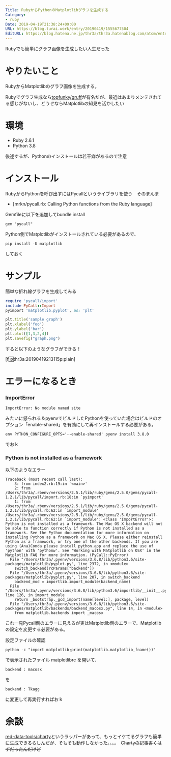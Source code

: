 ```yaml
---
Title: RubyからPythonのMatplotlibグラフを生成する
Category:
- ruby
Date: 2019-04-19T21:38:24+09:00
URL: https://blog.turai.work/entry/20190419/1555677504
EditURL: https://blog.hatena.ne.jp/thr3a/thr3a.hatenablog.com/atom/entry/17680117127055889122
---
```


Rubyでも簡単にグラフ画像を生成したい人生だった

# やりたいこと

RubyからMatplotlibのグラフ画像を生成する。

Rubyでグラフ生成なら[topfunky/gruff](https://github.com/topfunky/gruff)が有名だが、最近はあまりメンテされてる感じがないし、どうせならMatplotlibの知見を活かしたい

# 環境

- Ruby 2.6.1
- Python 3.8

後述するが、Pythonのインストールは若干癖があるので注意

# インストール

RubyからPythonを呼び出すにはPycallというライブラリを使う　そのまんま

- [mrkn/pycall.rb: Calling Python functions from the Ruby language]

Gemfileに以下を追加してbundle install

```
gem "pycall"
```

Python側でMatplotlibがインストールされている必要があるので、

```
pip install -U matplotlib
```

しておく

# サンプル

簡単な折れ線グラフを生成してみる

```ruby
require 'pycall/import'
include PyCall::Import
pyimport 'matplotlib.pyplot', as: 'plt'

plt.title('sample graph')
plt.xlabel('foo')
plt.ylabel('bar')
plt.plot([1,3,2,4])
plt.savefig("graph.png")
```

すると以下のようなグラフができる！

[f:id:thr3a:20190419213115p:plain]

# エラーになるとき

### ImportError

```
ImportError: No module named site
```

みたいに怒られる＆pyenvでビルドしたPythonを使っていた場合はビルドのオプション「enable-shared」を有効にして再インストールする必要がある。

```
env PYTHON_CONFIGURE_OPTS='--enable-shared' pyenv install 3.8.0
```


でおｋ

### Python is not installed as a framework

以下のようなエラー

```
Traceback (most recent call last):
	3: from index2.rb:19:in `<main>'
	2: from /Users/thr3a/.rbenv/versions/2.5.1/lib/ruby/gems/2.5.0/gems/pycall-1.2.1/lib/pycall/import.rb:18:in `pyimport'
	1: from /Users/thr3a/.rbenv/versions/2.5.1/lib/ruby/gems/2.5.0/gems/pycall-1.2.1/lib/pycall.rb:62:in `import_module'
/Users/thr3a/.rbenv/versions/2.5.1/lib/ruby/gems/2.5.0/gems/pycall-1.2.1/lib/pycall.rb:62:in `import_module': <class 'ImportError'>: Python is not installed as a framework. The Mac OS X backend will not be able to function correctly if Python is not installed as a framework. See the Python documentation for more information on installing Python as a framework on Mac OS X. Please either reinstall Python as a framework, or try one of the other backends. If you are using (Ana)Conda please install python.app and replace the use of 'python' with 'pythonw'. See 'Working with Matplotlib on OSX' in the Matplotlib FAQ for more information. (PyCall::PyError)
  File "/Users/thr3a/.pyenv/versions/3.6.8/lib/python3.6/site-packages/matplotlib/pyplot.py", line 2372, in <module>
    switch_backend(rcParams["backend"])
  File "/Users/thr3a/.pyenv/versions/3.6.8/lib/python3.6/site-packages/matplotlib/pyplot.py", line 207, in switch_backend
    backend_mod = importlib.import_module(backend_name)
  File "/Users/thr3a/.pyenv/versions/3.6.8/lib/python3.6/importlib/__init__.py", line 126, in import_module
    return _bootstrap._gcd_import(name[level:], package, level)
  File "/Users/thr3a/.pyenv/versions/3.6.8/lib/python3.6/site-packages/matplotlib/backends/backend_macosx.py", line 14, in <module>
    from matplotlib.backends import _macosx
```

これ一見Pycall側のエラーに見えるが実はMatplotlib側のエラーで、Matplotlibの設定を変更する必要がある。

設定ファイルの確認

```
python -c "import matplotlib;print(matplotlib.matplotlib_fname())"
```

で表示されたファイル matplotlibrc を開いて、

```
backend : macosx
```

を

```
backend : Tkagg
```

に変更して再実行すればおｋ

# 余談

[red-data-tools/charty](https://github.com/red-data-tools/charty)というラッパーがあって、もっとイケてるグラフも簡単に生成できるらしんだが、そもそも動作しなかった。。。。　~~Chartyの記事書くはずだったんだけど~~
